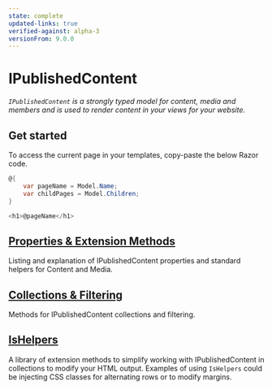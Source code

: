 ```yaml
---
state: complete
updated-links: true
verified-against: alpha-3
versionFrom: 9.0.0
---
```


# IPublishedContent

_`IPublishedContent` is a strongly typed model for content, media and members and is used to render content in your views for your website._

## Get started

To access the current page in your templates, copy-paste the below Razor code.

```csharp
@{
    var pageName = Model.Name;
    var childPages = Model.Children;
}

<h1>@pageName</h1>
```

## [Properties & Extension Methods](Properties/index.md)

Listing and explanation of IPublishedContent properties and standard helpers for Content and Media.

## [Collections & Filtering](Collections/index.md)

Methods for IPublishedContent collections and filtering.

## [IsHelpers](IsHelpers/index.md)

A library of extension methods to simplify working with IPublishedContent in collections to modify your HTML output. Examples of using `IsHelpers` could be injecting CSS classes for alternating rows or to modify margins.
